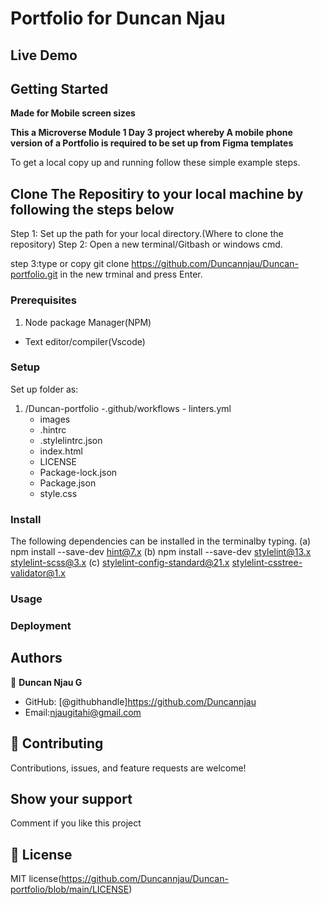 # Portfolio for Duncan Njau
## Live Demo

## Getting Started

**Made for Mobile screen sizes**


**This a Microverse Module 1 Day 3 project whereby A mobile phone version of a Portfolio is required to be set up from Figma templates**

To get a local copy up and running follow these simple example steps.

## Clone The Repositiry to your local machine by following the steps below
Step 1: Set up the path for your local directory.(Where to clone the repository)
Step 2: Open a new terminal/Gitbash or windows cmd.

step 3:type or copy git clone https://github.com/Duncannjau/Duncan-portfolio.git in the new trminal and press Enter.

### Prerequisites

1. Node package Manager(NPM)
   
- Text editor/compiler(Vscode)

### Setup

Set up folder as:

1. /Duncan-portfolio -.github/workflows - linters.yml
   - images
   - .hintrc
   - .stylelintrc.json
   - index.html
   - LICENSE
   - Package-lock.json
   - Package.json
   - style.css

### Install

The following dependencies can be installed in the terminalby typing.
(a) npm install --save-dev hint@7.x
(b) npm install --save-dev stylelint@13.x stylelint-scss@3.x 
(c) stylelint-config-standard@21.x stylelint-csstree-validator@1.x

### Usage


### Deployment

## Authors

👤 **Duncan Njau G**

- GitHub: [@githubhandle]https://github.com/Duncannjau
- Email:njaugitahi@gmail.com

## 🤝 Contributing

Contributions, issues, and feature requests are welcome!

## Show your support

Comment if you like this project

## 📝 License
MIT license(https://github.com/Duncannjau/Duncan-portfolio/blob/main/LICENSE)
